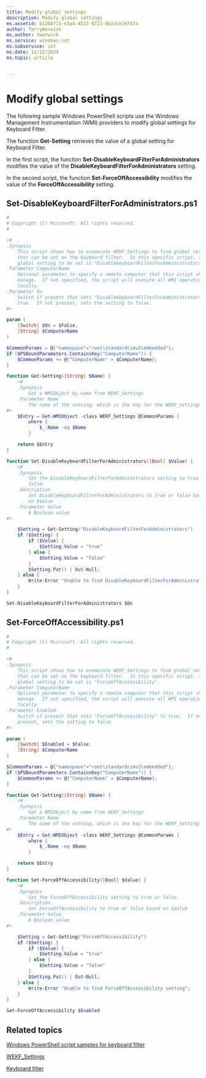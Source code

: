 ```yaml
---
title: Modify global settings
description: Modify global settings
ms.assetid: b1388f15-e3a4-4513-8721-8ba3ce19747a
author: TerryWarwick
ms.author: twarwick
ms.service: windows-iot
ms.subservice: iot
ms.date: 11/12/2024
ms.topic: article


---
```

# Modify global settings

<!-- [!INCLUDE [Supported Editions - Enterprise Plus](../../../includes/incl-supported-OS-Enterprise-Plus.md)] -->

The following sample Windows PowerShell scripts use the Windows Management Instrumentation (WMI) providers to modify global settings for Keyboard Filter.

The function **Get-Setting** retrieves the value of a global setting for Keyboard Filter.

In the first script, the function **Set-DisableKeyboardFilterForAdministrators** modifies the value of the **DisableKeyboardFilterForAdministrators** setting.

In the second script, the function **Set-ForceOffAccessibility** modifies the value of the **ForceOffAccessibility** setting.

## Set-DisableKeyboardFilterForAdministrators.ps1

```powershell
#
# Copyright (C) Microsoft. All rights reserved.
#

<#
.Synopsis
    This script shows how to enumerate WEKF_Settings to find global settings
    that can be set on the keyboard filter.  In this specific script, the
    global setting to be set is "DisableKeyboardFilterForAdministrators".
.Parameter ComputerName
    Optional parameter to specify a remote computer that this script should
    manage.  If not specified, the script will execute all WMI operations
    locally.
.Parameter On
    Switch if present that sets "DisableKeyboardFilterForAdministrators" to
    true.  If not present, sets the setting to false.
#>

param (
    [Switch] $On = $False,
    [String] $ComputerName
)

$CommonParams = @{"namespace"="root\standardcimv2\embedded"};
if ($PSBoundParameters.ContainsKey("ComputerName")) {
    $CommonParams += @{"ComputerName" = $ComputerName};
}

function Get-Setting([String] $Name) {
    <#
    .Synopsis
        Get a WMIObject by name from WEKF_Settings
    .Parameter Name
        The name of the setting, which is the key for the WEKF_Settings class.
#>
    $Entry = Get-WMIObject -class WEKF_Settings @CommonParams |
        where {
            $_.Name -eq $Name
        }

    return $Entry
}

function Set-DisableKeyboardFilterForAdministrators([Bool] $Value) {
    <#
    .Synopsis
        Set the DisableKeyboardFilterForAdministrators setting to true or
        false.
    .Description
        Set DisableKeyboardFilterForAdministrators to true or false based
        on $Value
    .Parameter Value
        A Boolean value
#>

    $Setting = Get-Setting("DisableKeyboardFilterForAdministrators")
    if ($Setting) {
        if ($Value) {
            $Setting.Value = "true"
        } else {
            $Setting.Value = "false"
        }
        $Setting.Put() | Out-Null;
    } else {
        Write-Error "Unable to find DisableKeyboardFilterForAdministrators setting";
    }
}

Set-DisableKeyboardFilterForAdministrators $On
```

## Set-ForceOffAccessibility.ps1

```powershell
#
# Copyright (C) Microsoft. All rights reserved.
#

<#
.Synopsis
    This script shows how to enumerate WEKF_Settings to find global settings
    that can be set on the keyboard filter.  In this specific script, the
    global setting to be set is "ForceOffAccessibility".
.Parameter ComputerName
    Optional parameter to specify a remote computer that this script should
    manage.  If not specified, the script will execute all WMI operations
    locally.
.Parameter Enabled
    Switch if present that sets "ForceOffAccessibility" to true.  If not
    present, sets the setting to false.
#>

param (
    [Switch] $Enabled = $False,
    [String] $ComputerName
)

$CommonParams = @{"namespace"="root\standardcimv2\embedded"};
if ($PSBoundParameters.ContainsKey("ComputerName")) {
    $CommonParams += @{"ComputerName" = $ComputerName};
}

function Get-Setting([String] $Name) {
    <#
    .Synopsis
        Get a WMIObject by name from WEKF_Settings
    .Parameter Name
        The name of the setting, which is the key for the WEKF_Settings class.
#>
    $Entry = Get-WMIObject -class WEKF_Settings @CommonParams |
        where {
            $_.Name -eq $Name
        }

    return $Entry
}

function Set-ForceOffAccessibility([Bool] $Value) {
    <#
    .Synopsis
        Set the ForceOffAccessibility setting to true or false.
    .Description
        Set ForceOffAccessibility to true or false based on $Value
    .Parameter Value
        A Boolean value
#>

    $Setting = Get-Setting("ForceOffAccessibility")
    if ($Setting) {
        if ($Value) {
            $Setting.Value = "true"
        } else {
            $Setting.Value = "false"
        }
        $Setting.Put() | Out-Null;
    } else {
        Write-Error "Unable to find ForceOffAccessibility setting";
    }
}

Set-ForceOffAccessibility $Enabled
```

## Related topics

[Windows PowerShell script samples for keyboard filter](keyboardfilter-powershell-script-samples.md)

[WEKF_Settings](wekf-settings.md)

[Keyboard filter](index.md)
